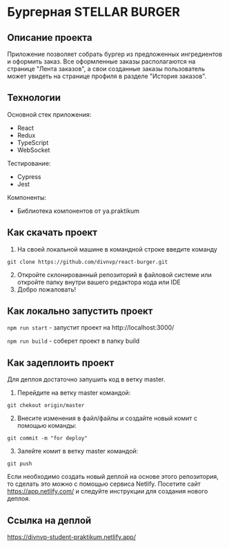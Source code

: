 # Бургерная STELLAR BURGER

## Описание проекта

Приложение позволяет собрать бургер из предложенных ингредиентов и оформить заказ. Все оформленные заказы располагаются
на странице "Лента заказов", а свои созданные заказы пользователь может увидеть на странице профиля в разделе
"История заказов".

## Технологии

Основной стек приложения:

- React
- Redux
- TypeScript
- WebSocket

Тестирование:

- Cypress
- Jest

Компоненты:

- Библиотека компонентов от ya.praktikum

## Как скачать проект

1. На своей локальной машине в командной строке введите команду

`git clone https://github.com/divnvp/react-burger.git`

2. Откройте склонированный репозиторий в файловой системе или откройте папку внутри вашего редактора кода или IDE
3. Добро пожаловать!

## Как локально запустить проект

`npm run start` - запустит проект на http://localhost:3000/

`npm run build` - соберет проект в папку build

## Как задеплоить проект

Для деплоя достаточно запушить код в ветку master.
1. Перейдите на ветку master командой:

`git chekout origin/master`

2. Внесите изменения в файл/файлы и создайте новый комит с помощью команды:

`git commit -m "for deploy"`

3. Залейте комит в ветку master командой:

`git push`

Если необходимо создать новый деплой на основе этого репозитория, то сделать это можно с помощью сервиса Netlify. 
Посетите сайт https://app.netlify.com/ и следуйте инструкции для создания нового деплоя.

## Ссылка на деплой

https://divnvp-student-praktikum.netlify.app/
